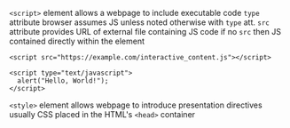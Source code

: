 `<script>` element allows a webpage to include executable code
	`type` attribute 
		browser assumes JS unless noted otherwise with `type` att.
	`src` attribute provides URL of external file containing JS code
		 if no `src` then JS contained directly within the element  
```
<script src="https://example.com/interactive_content.js"></script>

<script type="text/javascript">
  alert("Hello, World!");
</script>
```

`<style>` element allows webpage to introduce presentation directives usually CSS 
	placed in the HTML's `<head>` container

